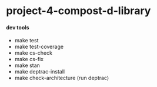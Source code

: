 # project-4-compost-d-library



#### dev tools

- make test
- make test-coverage
- make cs-check
- make cs-fix
- make stan
- make deptrac-install
- make check-architecture  (run deptrac)